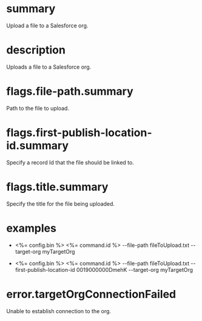 # summary

Upload a file to a Salesforce org.

# description

Uploads a file to a Salesforce org.

# flags.file-path.summary

Path to the file to upload.

# flags.first-publish-location-id.summary

Specify a record Id that the file should be linked to.

# flags.title.summary

Specify the title for the file being uploaded.

# examples

- <%= config.bin %> <%= command.id %> --file-path fileToUpload.txt --target-org myTargetOrg

- <%= config.bin %> <%= command.id %> --file-path fileToUpload.txt --first-publish-location-id 0019000000DmehK --target-org myTargetOrg

# error.targetOrgConnectionFailed

Unable to establish connection to the org.

